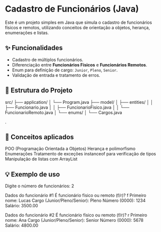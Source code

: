 # Cadastro de Funcionários (Java)

Este é um projeto simples em Java que simula o cadastro de funcionários físicos e remotos, utilizando conceitos de orientação a objetos, herança, enumerações e listas.

## ✨ Funcionalidades

- Cadastro de múltiplos funcionários.
- Diferenciação entre **Funcionários Físicos** e **Funcionários Remotos**.
- Enum para definição de cargo: `Junior`, `Pleno`, `Senior`.
- Validação de entrada e tratamento de erros.

## 🧱 Estrutura do Projeto


src/
├── application/
│ └── Program.java
├── model/
│ ├── entities/
│ │ ├── Funcionario.java
│ │ ├── FuncionarioFisico.java
│ │ └── FuncionarioRemoto.java
│ └── enums/
│ └── Cargos.java

.

## 🧠 Conceitos aplicados

POO (Programação Orientada a Objetos)
Herança e polimorfismo
Enumerações
Tratamento de exceções
instanceof para verificação de tipos
Manipulação de listas com ArrayList

## 💡 Exemplo de uso

Digite o número de funcionários: 2

Dados do funcionário #1
É funcionário físico ou remoto (f/r)? f
Primeiro nome: Lucas
Cargo (Junior/Pleno/Senior): Pleno
Número (0000): 1234
Salário: 3500.00

Dados do funcionário #2
É funcionário físico ou remoto (f/r)? r
Primeiro nome: Ana
Cargo (Junior/Pleno/Senior): Senior
Número (0000): 5678
Salário: 4800.00
